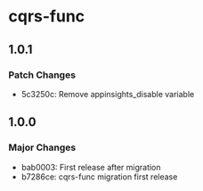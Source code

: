 # cqrs-func

## 1.0.1

### Patch Changes

- 5c3250c: Remove appinsights_disable variable

## 1.0.0

### Major Changes

- bab0003: First release after migration
- b7286ce: cqrs-func migration first release
